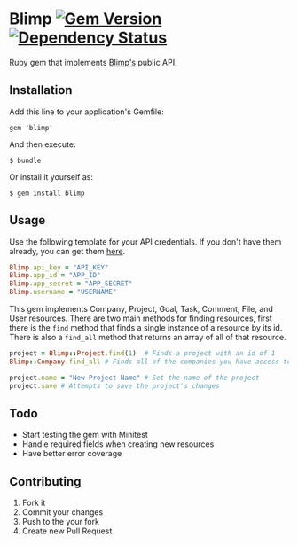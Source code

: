 # Blimp [![Gem Version](https://badge.fury.io/rb/jonahoffline-blimp.png)](http://badge.fury.io/rb/jonahoffline-blimp) [![Dependency Status](https://gemnasium.com/jonahoffline/blimp.png)](https://gemnasium.com/jonahoffline/blimp)

Ruby gem that implements [Blimp's](http://www.getblimp.com/) public API.

## Installation

Add this line to your application's Gemfile:

    gem 'blimp'

And then execute:

    $ bundle

Or install it yourself as:

    $ gem install blimp


## Usage

Use the following template for your API credentials. If you don't have them already, you can get them [here](https://app.getblimp.com/user/settings/api/).

```ruby
Blimp.api_key = "API_KEY"
Blimp.app_id = "APP_ID"
Blimp.app_secret = "APP_SECRET"
Blimp.username = "USERNAME"
```

This gem implements Company, Project, Goal, Task, Comment, File, and User resources. There are two main methods for finding resources, first there is the `find` method that finds a single instance of a resource by its id. There is also a `find_all` method that returns an array of all of that resource.


```ruby
project = Blimp::Project.find(1)  # Finds a project with an id of 1
Blimp::Company.find_all # Finds all of the companies you have access to 

project.name = "New Project Name" # Set the name of the project
project.save # Attempts to save the project's changes
```


## Todo

* Start testing the gem with Minitest
* Handle required fields when creating new resources
* Have better error coverage


## Contributing

1. Fork it
3. Commit your changes 
4. Push to the your fork
5. Create new Pull Request
